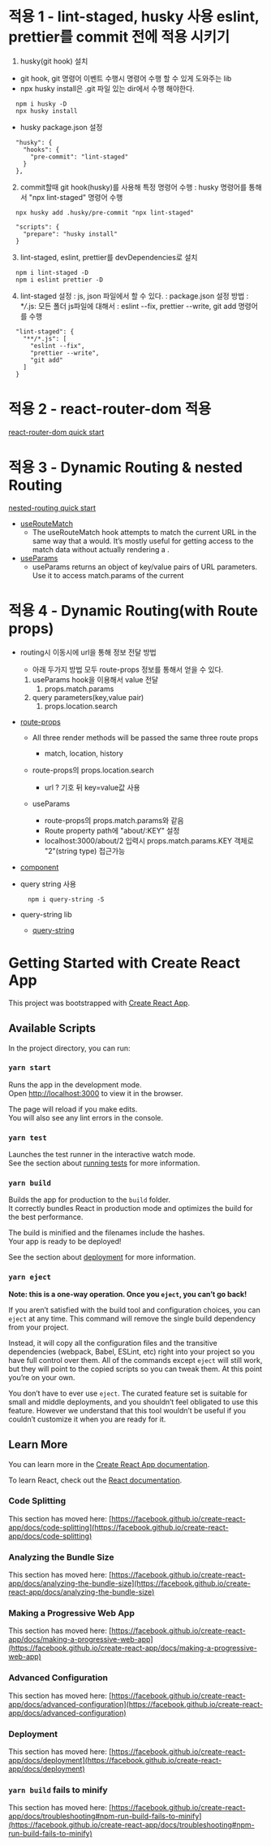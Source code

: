 # 적용 1 - lint-staged, husky 사용 eslint, prettier를 commit 전에 적용 시키기

1. husky(git hook) 설치

- git hook, git 명령어 이벤트 수행시 명령어 수행 할 수 있게 도와주는 lib
- npx husky install은 .git 파일 있는 dir에서 수행 해야한다.

```
  npm i husky -D
  npx husky install
```

- husky package.json 설정

```
  "husky": {
    "hooks": {
      "pre-commit": "lint-staged"
    }
  },
```

2. commit할때 git hook(husky)를 사용해 특정 명령어 수행
   : husky 명령어를 통해서 "npx lint-staged" 명령어 수행

```
  npx husky add .husky/pre-commit "npx lint-staged"
```

```
  "scripts": {
    "prepare": "husky install"
  }
```

3. lint-staged, eslint, prettier를 devDependencies로 설치

```
  npm i lint-staged -D
  npm i eslint prettier -D
```

4. lint-staged 설정
   : js, json 파일에서 할 수 있다.
   : package.json 설정 방법
   : \*_/_.js: 모든 폴더 js파일에 대해서
   : eslint --fix, prettier --write, git add 명령어를 수행

```
  "lint-staged": {
    "**/*.js": [
      "eslint --fix",
      "prettier --write",
      "git add"
    ]
  }
```

# 적용 2 - react-router-dom 적용

[react-router-dom quick start](https://reactrouter.com/web/guides/quick-start)

# 적용 3 - Dynamic Routing & nested Routing

[nested-routing quick start](https://reactrouter.com/web/guides/quick-start/2nd-example-nested-routing)

- [useRouteMatch](https://reactrouter.com/web/api/Hooks/useroutematch)
  - The useRouteMatch hook attempts to match the current URL in the same way that a <Route> would. It’s mostly useful for getting access to the match data without actually rendering a <Route>.
- [useParams](https://reactrouter.com/web/api/Hooks/useparams)
  - useParams returns an object of key/value pairs of URL parameters. Use it to access match.params of the current <Route>

# 적용 4 - Dynamic Routing(with Route props)

- routing시 이동시에 url을 통해 정보 전달 방법
  - 아래 두가지 방법 모두 route-props 정보를 통해서 얻을 수 있다.
  
  1. useParams hook을 이용해서 value 전달
     1. props.match.params
  2. query parameters(key,value pair)
     1. props.location.search

- [route-props](https://reactrouter.com/web/api/Route/route-props)
  - All three render methods will be passed the same three route props
    - match, location, history

  - route-props의 props.location.search
    - url ? 기호 뒤 key=value값 사용
  - useParams
    - route-props의 props.match.params와 같음
    - Route property path에 "about/:KEY" 설정
    - localhost:3000/about/2 입력시 props.match.params.KEY 객체로 "2"(string type) 접근가능

- [component](https://reactrouter.com/web/api/Route/component)

- query string 사용

  ```
    npm i query-string -S
  ```

- query-string lib
  - [query-string](https://github.com/sindresorhus/query-string#readme)

# Getting Started with Create React App

This project was bootstrapped with [Create React App](https://github.com/facebook/create-react-app).

## Available Scripts

In the project directory, you can run:

### `yarn start`

Runs the app in the development mode.\
Open [http://localhost:3000](http://localhost:3000) to view it in the browser.

The page will reload if you make edits.\
You will also see any lint errors in the console.

### `yarn test`

Launches the test runner in the interactive watch mode.\
See the section about [running tests](https://facebook.github.io/create-react-app/docs/running-tests) for more information.

### `yarn build`

Builds the app for production to the `build` folder.\
It correctly bundles React in production mode and optimizes the build for the best performance.

The build is minified and the filenames include the hashes.\
Your app is ready to be deployed!

See the section about [deployment](https://facebook.github.io/create-react-app/docs/deployment) for more information.

### `yarn eject`

**Note: this is a one-way operation. Once you `eject`, you can’t go back!**

If you aren’t satisfied with the build tool and configuration choices, you can `eject` at any time. This command will remove the single build dependency from your project.

Instead, it will copy all the configuration files and the transitive dependencies (webpack, Babel, ESLint, etc) right into your project so you have full control over them. All of the commands except `eject` will still work, but they will point to the copied scripts so you can tweak them. At this point you’re on your own.

You don’t have to ever use `eject`. The curated feature set is suitable for small and middle deployments, and you shouldn’t feel obligated to use this feature. However we understand that this tool wouldn’t be useful if you couldn’t customize it when you are ready for it.

## Learn More

You can learn more in the [Create React App documentation](https://facebook.github.io/create-react-app/docs/getting-started).

To learn React, check out the [React documentation](https://reactjs.org/).

### Code Splitting

This section has moved here: [https://facebook.github.io/create-react-app/docs/code-splitting](https://facebook.github.io/create-react-app/docs/code-splitting)

### Analyzing the Bundle Size

This section has moved here: [https://facebook.github.io/create-react-app/docs/analyzing-the-bundle-size](https://facebook.github.io/create-react-app/docs/analyzing-the-bundle-size)

### Making a Progressive Web App

This section has moved here: [https://facebook.github.io/create-react-app/docs/making-a-progressive-web-app](https://facebook.github.io/create-react-app/docs/making-a-progressive-web-app)

### Advanced Configuration

This section has moved here: [https://facebook.github.io/create-react-app/docs/advanced-configuration](https://facebook.github.io/create-react-app/docs/advanced-configuration)

### Deployment

This section has moved here: [https://facebook.github.io/create-react-app/docs/deployment](https://facebook.github.io/create-react-app/docs/deployment)

### `yarn build` fails to minify

This section has moved here: [https://facebook.github.io/create-react-app/docs/troubleshooting#npm-run-build-fails-to-minify](https://facebook.github.io/create-react-app/docs/troubleshooting#npm-run-build-fails-to-minify)
